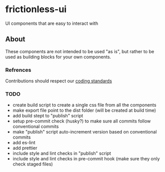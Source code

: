 # frictionless-ui

UI components that are easy to interact with

## About

These components are not intended to be used "as is", but rather to be used as building blocks for your own components.

### Refrences

Contributions should respect our [coding standards](./documentation/coding-standards.mdx)

### TODO

- create build script to create a single css file from all the components
- make export file point to the dist folder (will be created at build time)
- add build stept to "publish" script
- setup pre-commit check (husky?) to make sure all commits follow conventional commits
- make "publish" script auto-increment version based on conventional commits
- add es-lint
- add prettier
- include style and lint checks in "publish" script
- include style and lint checks in pre-commit hook (make sure they only check staged files)
